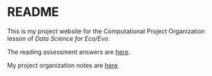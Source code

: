 # README

This is my project website for the Computational Project Organization lesson of *Data Science for Eco/Evo*.

The reading assessment answers are [here](reading.md).

My project organization notes are [here](proj_org_notes.md).